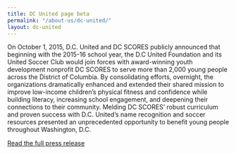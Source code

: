 ```yaml
---
title: DC United page beta
permalink: "/about-us/dc-united/"
layout: dc-united
---
```


On October 1, 2015, D.C. United and DC SCORES publicly announced that beginning with the 2015-16 school year, the D.C United Foundation and its United Soccer Club would join forces with award-winning youth development nonprofit DC SCORES to serve more than 2,000 young people across the District of Columbia. By consolidating efforts, overnight, the organizations dramatically enhanced and extended their shared mission to improve low-income children’s physical fitness and confidence while building literacy, increasing school engagement, and deepening their connections to their community. Melding DC SCORES’ robust curriculum and proven success with D.C. United’s name recognition and soccer resources presented an unprecedented opportunity to benefit young people throughout Washington, D.C.

[Read the full press release](http://bit.ly/DCunitedDCSCORES)